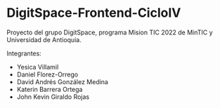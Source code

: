 # DigitSpace-Frontend-CicloIV

Proyecto del grupo DigitSpace, programa Mision TIC 2022 de MinTIC y Universidad de Antioquia.

Integrantes:

- Yesica Villamil
- Daniel Florez-Orrego
- David Andrés González Medina
- Katerin Barrera Ortega
- John Kevin Giraldo Rojas
